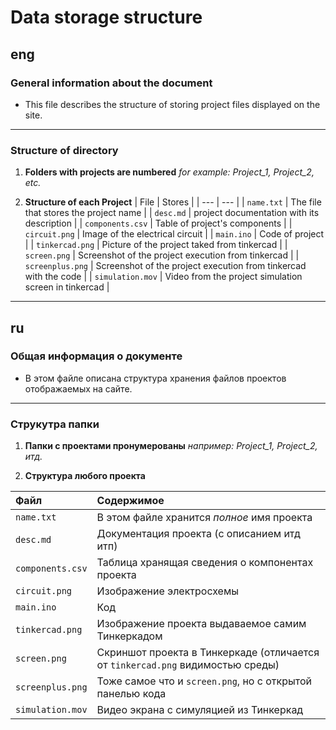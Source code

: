 # Data storage structure

## eng
### General information about the document
- This file describes the structure of storing project files displayed on the site.
---
###  Structure of directory
1. **Folders with projects are numbered** *for example: Project_1, Project_2, etc.*

2. **Structure of each Project**
| File | Stores |
| --- | --- |
| `name.txt` | The file that stores the project name |
| `desc.md` | project documentation with its description |
| `components.csv` | Table of project's components |
| `circuit.png` | Image of the electrical circuit |
| `main.ino` | Code of project |
| `tinkercad.png` | Picture of the project taked from tinkercad |
| `screen.png` | Screenshot of the project execution from tinkercad |
| `screenplus.png` | Screenshot of the project execution from tinkercad with the code |
| `simulation.mov` | Video from the project simulation screen in tinkercad |

---
## ru
### Общая информация о документе
- В этом файле описана структура хранения файлов проектов отображаемых на сайте.
---
###  Струкутра папки
1. **Папки с проектами пронумерованы** *например: Project_1, Project_2, итд.*

2. **Структура любого проекта**

| Файл | Содержимое |
| :--- | :--- |
| `name.txt` | В этом файле хранится *полное* имя проекта |
| `desc.md` | Документация проекта (с описанием итд итп) |
| `components.csv` | Таблица хранящая сведения о компонентах проекта |
| `circuit.png` | Изображение электросхемы |
| `main.ino` | Код |
| `tinkercad.png` | Изображение проекта выдаваемое самим Тинкеркадом |
| `screen.png` | Скриншот проекта в Тинкеркаде (отличается от `tinkercad.png` видимостью среды) |
| `screenplus.png` | Тоже самое что и `screen.png`, но с открытой панелью кода |
| `simulation.mov` | Видео экрана с симуляцией из Тинкеркад |